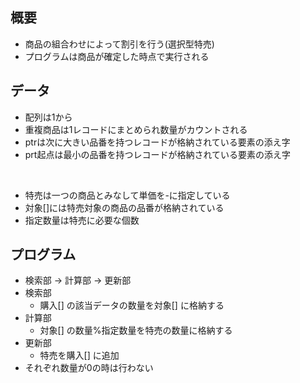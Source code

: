 ## 概要
- 商品の組合わせによって割引を行う(選択型特売)
- プログラムは商品が確定した時点で実行される

## データ
- 配列は1から
- 重複商品は1レコードにまとめられ数量がカウントされる
- ptrは次に大きい品番を持つレコードが格納されている要素の添え字
- prt起点は最小の品番を持つレコードが格納されている要素の添え字

</br>

- 特売は一つの商品とみなして単価を-に指定している
- 対象[]には特売対象の商品の品番が格納されている
- 指定数量は特売に必要な個数

## プログラム
- 検索部 → 計算部 → 更新部
- 検索部
  - 購入[] の該当データの数量を対象[] に格納する
- 計算部
  - 対象[] の数量%指定数量を特売の数量に格納する
- 更新部
  - 特売を購入[] に追加
- それぞれ数量が0の時は行わない
